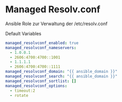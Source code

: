 # Managed Resolv.conf

Ansible Role zur Verwaltung der /etc/resolv.conf

Default Variables
```yaml
managed_resolvconf_enabled: true
managed_resolvconf_nameservers:
  - 1.0.0.1
  - 2606:4700:4700::1001
  - 1.1.1.1
  - 2606:4700:4700::1111
managed_resolvconf_domain: "{{ ansible_domain }}"
managed_resolvconf_search: "{{ ansible_domain }}"
managed_resolvconf_sortlist: []
managed_resolvconf_options:
  - timeout:2
  - rotate
```
